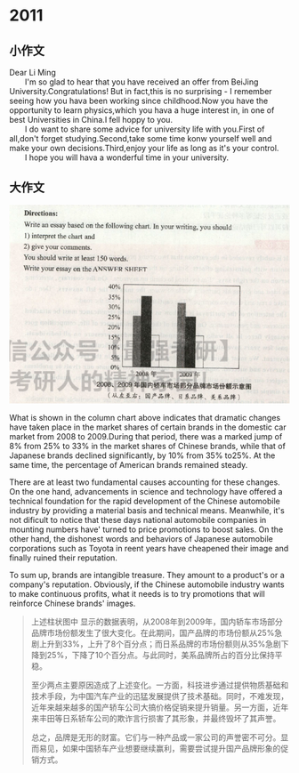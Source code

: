 # 2011

## 小作文  


 Dear Li Ming    
 &emsp;&emsp;I'm so glad to hear that you have received an offer from BeiJing University.Congratulations! But in fact,this is no surprising - I remember seeing how you hava been working since childhood.Now you have the opportunity to learn physics,which you hava a huge interest in, in one of best Universities in China.I fell hoppy to you.      
 &emsp;&emsp;I do want to share some advice for university life with you.First of all,don't forget studying.Second,take some time konw yourself well and make your own decisions.Third,enjoy your life as long as it's your control.       
 &emsp;&emsp;I hope you will hava a wonderful time in your university. 



## 大作文

![image-20191209112747412](img/image-20191209112747412.png)

What is shown in the column chart above indicates that dramatic changes have taken place in the market shares of certain brands in the domestic car market from 2008 to 2009.During that period, there was a marked jump of 8% from 25% to 33% in the market shares of Chinese brands, while that of Japanese brands declined significantly, by 10% from 35% to25%. At the same time, the percentage of American brands remained steady.

There are at least two fundamental causes accounting for these changes. On the one hand, advancements in science and technology have offered a technical foundation for the rapid development of the Chinese automobile industry by providing a material basis and technical means. Meanwhile, it's not dificult to notice that these days national automobile companies in mounting numbers have' turned to price promotions to boost sales. On the other hand, the dishonest words and behaviors of Japanese automobile corporations such as Toyota in reent years have cheapened their image and finally ruined their reputation.

To sum up, brands are intangible treasure. They amount to a product's or a company's reputation. Obviously, if the Chinese automobile industry wants to make continuous profits, what it needs is to try promotions that will reinforce Chinese brands' images.

> 上述柱状图中 显示的数据表明，从2008年到2009年，国内轿车市场部分品牌市场份额发生了很大变化。在此期间，国产品牌的市场份额从25%急剧上升到33%，上升了8个百分点；而日系品牌的市场份额则从35%急剧下降到25%，下降了10个百分点。与此同时，美系品牌所占的百分比保持平稳。
>
> 至少两点主要原因造成了上述变化。一方面，科技进步通过提供物质基础和技术手段，为中国汽车产业的迅猛发展提供了技术基础。同时，不难发现，近年来越来越多的国产轿车公司大搞价格促销来提升销量。另一方面，近年来丰田等日系轿车公司的欺诈言行损害了其形象，并最终毁坏了其声誉。
>
> 总之，品牌是无形的财富。它们与一种产品或一家公司的声誉密不可分。显而易见，如果中国轿车产业想要继续赢利，需要尝试提升国产品牌形象的促销方式。
